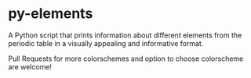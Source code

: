 # py-elements
A Python script that prints information about different elements from the periodic table in a visually appealing and informative format.

Pull Requests for more colorschemes and option to choose colorscheme are welcome!
